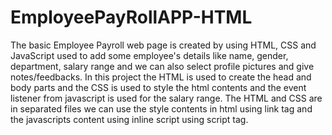 # EmployeePayRollAPP-HTML
The basic Employee Payroll web page is created by using HTML, CSS and JavaScript used to add some employee's details like name, gender, department, salary range and we can also select profile pictures and give notes/feedbacks. In this project the HTML is used to create the head and body parts and the CSS is used to style the html contents and the event listener from javascript is used for the salary range. 
The HTML and CSS are in separated files we can use the style contents in html using link tag and the javascripts content using inline script using script tag.
